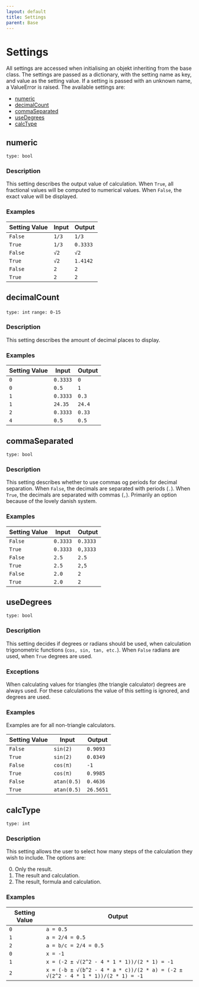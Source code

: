 ```yaml
---
layout: default
title: Settings
parent: Base
---
```


# Settings
All settings are accessed when initialising an objekt inheriting from the base class.
The settings are passed as a dictionary, with the setting name as key, and value as the setting value.
If a setting is passed with an unknown name, a ValueError is raised.
The available settings are:

* [numeric](#numeric)
* [decimalCount](#decimalcount)
* [commaSeparated](#commaseparated)
* [useDegrees](#usedegrees)
* [calcType](#calctype)


## numeric
`type: bool`
### Description
This setting describes the output value of calculation.
When `True`, all fractional values will be computed to numerical values.
When `False`, the exact value will be displayed.

### Examples

| Setting Value | Input |  Output  |
|---------------|-------|----------|
| `False`       | `1/3` | `1/3`    |
| `True`        | `1/3` | `0.3333` |
| `False`       | `√2`  | `√2`     |
| `True`        | `√2`  | `1.4142` |
| `False`       | `2`   | `2`      |
| `True`        | `2`   | `2`      |

## decimalCount
`type: int`
`range: 0-15`
### Description
This setting describes the amount of decimal places to display.

### Examples

| Setting Value | Input   |  Output  |
|---------------|---------|----------|
| `0`           |`0.3333` | `0`      |
| `0`           |`0.5`    | `1`      |
| `1`           |`0.3333` | `0.3`    |
| `1`           |`24.35`  | `24.4`   |
| `2`           |`0.3333` | `0.33`   |
| `4`           |`0.5`    | `0.5`    |



## commaSeparated
`type: bool`
### Description
This setting describes whether to use commas og periods for decimal separation.
When `False`, the decimals are separated with periods (`.`).
When `True`, the decimals are separated with commas (`,`).
Primarily an option because of the lovely danish system.

### Examples

| Setting Value | Input   |  Output  |
|---------------|---------|----------|
| `False`       |`0.3333` | `0.3333` |
| `True`        |`0.3333` | `0,3333` |
| `False`       |`2.5`    | `2.5`    |
| `True`        |`2.5`    | `2,5`    |
| `False`       |`2.0`    | `2`      |
| `True`        |`2.0`    | `2`      |


## useDegrees
`type: bool`
### Description
This setting decides if degrees or radians should be used, when calculation trigonometric functions (`cos, sin, tan, etc.`).
When `False` radians are used, when `True` degrees are used.

### Exceptions
When calculating values for triangles (the triangle calculator) degrees are always used.
For these calculations the value of this setting is ignored, and degrees are used.

### Examples
Examples are for all non-triangle calculators.

| Setting Value | Input     |  Output  |
|---------------|-----------|----------|
| `False`       |`sin(2)`   |`0.9093`  |
| `True`        |`sin(2)`   |`0.0349`  |
| `False`       |`cos(π)`   |`-1`      |
| `True`        |`cos(π)`   |`0.9985`  |
| `False`       |`atan(0.5)`|`0.4636`  |
| `True`        |`atan(0.5)`|`26.5651` |

## calcType
`type: int`
### Description
This setting allows the user to select how many steps of the calculation they wish to include.
The options are:

0. Only the result.
1. The result and calculation.
2. The result, formula and calculation.


### Examples

| Setting Value |  Output               |
|---------------|-----------------------|
| `0`           |`a = 0.5`              |
| `1`           |`a = 2/4 = 0.5`        |
| `2`           |`a = b/c = 2/4 = 0.5`  |
| `0`           |`x = -1`               |
| `1`           |`x = (-2 ± √(2^2 - 4 * 1 * 1))/(2 * 1) = -1`|
| `2`           |`x = (-b ± √(b^2 - 4 * a * c))/(2 * a) = (-2 ± √(2^2 - 4 * 1 * 1))/(2 * 1) = -1`|
